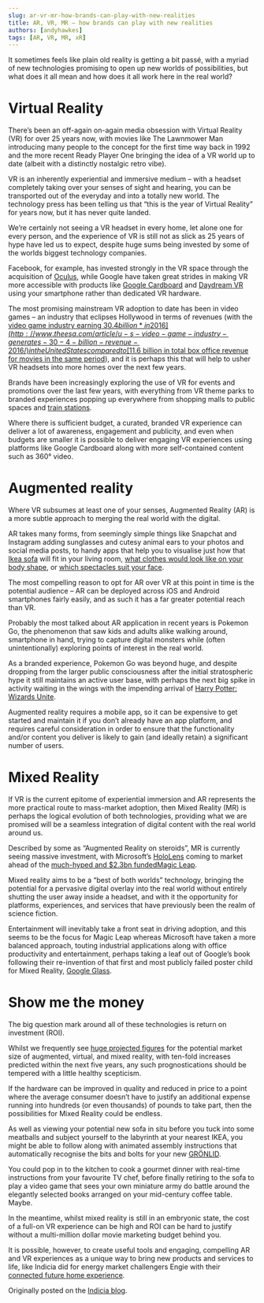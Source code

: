 ```yaml
---
slug: ar-vr-mr-how-brands-can-play-with-new-realities
title: AR, VR, MR – how brands can play with new realities
authors: [andyhawkes]
tags: [AR, VR, MR, xR]
---
```


It sometimes feels like plain old reality is getting a bit passé, with a myriad of new technologies promising to open up new worlds of possibilities, but what does it all mean and how does it all work here in the real world?

<!-- truncate -->

# Virtual Reality

There’s been an off-again on-again media obsession with Virtual Reality (VR) for over 25 years now, with movies like The Lawnmower Man introducing many people to the concept for the first time way back in 1992 and the more recent Ready Player One bringing the idea of a VR world up to date (albeit with a distinctly nostalgic retro vibe).

VR is an inherently experiential and immersive medium – with a headset completely taking over your senses of sight and hearing, you can be transported out of the everyday and into a totally new world.
The technology press has been telling us that “this is the year of Virtual Reality” for years now, but it has never quite landed.

We’re certainly not seeing a VR headset in every home, let alone one for every person, and the experience of VR is still not as slick as 25 years of hype have led us to expect, despite huge sums being invested by some of the worlds biggest technology companies.

Facebook, for example, has invested strongly in the VR space through the acquisition of [Oculus](https://www.oculus.com/), while Google have taken great strides in making VR more accessible with products like [Google Cardboard](https://vr.google.com/cardboard/) and [Daydream VR](https://vr.google.com/daydream/) using your smartphone rather than dedicated VR hardware.

The most promising mainstream VR adoption to date has been in video games – an industry that eclipses Hollywood in terms of revenues (with the [video game industry earning $30.4 billion* in 2016](http://www.theesa.com/article/u-s-video-game-industry-generates-30-4-billion-revenue-2016/) in the United States compared to [$11.6 billion in total box office revenue for movies in the same period](https://www.statista.com/statistics/187069/north-american-box-office-gross-revenue-since-1980/)), and it is perhaps this that will help to usher VR headsets into more homes over the next few years.

Brands have been increasingly exploring the use of VR for events and promotions over the last few years, with everything from VR theme parks to branded experiences popping up everywhere from shopping malls to public spaces and [train stations](https://www.jcdecaux.co.uk/news/dinosaurs-take-over-london-jurassic-world-fallen-kingdom).

Where there is sufficient budget, a curated, branded VR experience can deliver a lot of awareness, engagement and publicity, and even when budgets are smaller it is possible to deliver engaging VR experiences using platforms like Google Cardboard along with more self-contained content such as 360° video.

# Augmented reality

Where VR subsumes at least one of your senses, Augmented Reality (AR) is a more subtle approach to merging the real world with the digital.

AR takes many forms, from seemingly simple things like Snapchat and Instagram adding sunglasses and cutesy animal ears to your photos and social media posts, to handy apps that help you to visualise just how that [Ikea sofa](https://www.youtube.com/watch?v=r0ViFTEb8aQ) will fit in your living room, [what clothes would look like on your body shape](https://corporate.gapinc.com/en-us/articles/2017/01/gap-tests-new-virtual-dressing-room), or [which spectacles suit your face](https://www.specsavers.co.uk/specsavers-app).

The most compelling reason to opt for AR over VR at this point in time is the potential audience – AR can be deployed across iOS and Android smartphones fairly easily, and as such it has a far greater potential reach than VR.

Probably the most talked about AR application in recent years is Pokemon Go, the phenomenon that saw kids and adults alike walking around, smartphone in hand, trying to capture digital monsters while (often unintentionally) exploring points of interest in the real world.

As a branded experience, Pokemon Go was beyond huge, and despite dropping from the larger public consciousness after the initial stratospheric hype it still maintains an active user base, with perhaps the next big spike in activity waiting in the wings with the impending arrival of [Harry Potter: Wizards Unite](https://www.harrypotterwizardsunite.com/en/).

Augmented reality requires a mobile app, so it can be expensive to get started and maintain it if you don’t already have an app platform, and requires careful consideration in order to ensure that the functionality and/or content you deliver is likely to gain (and ideally retain) a significant number of users.

# Mixed Reality

If VR is the current epitome of experiential immersion and AR represents the more practical route to mass-market adoption, then Mixed Reality (MR) is perhaps the logical evolution of both technologies, providing what we are promised will be a seamless integration of digital content with the real world around us.

Described by some as “Augmented Reality on steroids”, MR is currently seeing massive investment, with Microsoft’s [HoloLens](https://www.microsoft.com/en-us/hololens) coming to market ahead of the [much-hyped and $2.3bn funded](https://techcrunch.com/2018/03/07/magic-leap-raises-461-million-in-fresh-funding-from-the-kingdom-of-saudi-arabia/)[Magic Leap](https://www.magicleap.com/).

Mixed reality aims to be a “best of both worlds” technology, bringing the potential for a pervasive digital overlay into the real world without entirely shutting the user away inside a headset, and with it the opportunity for platforms, experiences, and services that have previously been the realm of science fiction.

Entertainment will inevitably take a front seat in driving adoption, and this seems to be the focus for Magic Leap whereas Microsoft have taken a more balanced approach, touting industrial applications along with office productivity and entertainment, perhaps taking a leaf out of Google’s book following their re-invention of that first and most publicly failed poster child for Mixed Reality, [Google Glass](https://www.x.company/glass/).

# Show me the money

The big question mark around all of these technologies is return on investment (ROI).

Whilst we frequently see [huge projected figures](https://www.statista.com/statistics/591181/global-augmented-virtual-reality-market-size/) for the potential market size of augmented, virtual, and mixed reality, with ten-fold increases predicted within the next five years, any such prognostications should be tempered with a little healthy scepticism.

If the hardware can be improved in quality and reduced in price to a point where the average consumer doesn’t have to justify an additional expense running into hundreds (or even thousands) of pounds to take part, then the possibilities for Mixed Reality could be endless.

As well as viewing your potential new sofa in situ before you tuck into some meatballs and subject yourself to the labyrinth at your nearest IKEA, you might be able to follow along with animated assembly instructions that automatically recognise the bits and bolts for your new [GRÖNLID](https://www.ikea.com/gb/en/products/sofas-armchairs/fabric-sofas/gr%C3%B6nlid-3-seat-sofa-with-chaise-longue-tallmyra-medium-grey-spr-99256068/).

You could pop in to the kitchen to cook a gourmet dinner with real-time instructions from your favourite TV chef, before finally retiring to the sofa to play a video game that sees your own miniature army do battle around the elegantly selected books arranged on your mid-century coffee table.
Maybe.

In the meantime, whilst mixed reality is still in an embryonic state, the cost of a full-on VR experience can be high and ROI can be hard to justify without a multi-million dollar movie marketing budget behind you.

It is possible, however, to create useful tools and engaging, compelling AR and VR experiences as a unique way to bring new products and services to life, like Indicia did for energy market challengers Engie with their [connected future home experience](https://www.indicia.com/case-studies/engie-vr/).

Originally posted on the [Indicia blog](https://indicia.konicaminolta.com/blog/ar-vr-mr-how-brands-can-play-with-new-realities).
